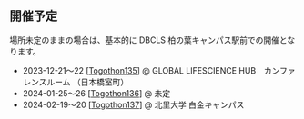 ## 開催予定

場所未定のままの場合は、基本的に DBCLS 柏の葉キャンパス駅前での開催となります。

* 2023-12-21〜22 [[Togothon135](https://github.com/dbcls/Togothon/wiki/Togothon135)] @ GLOBAL LIFESCIENCE HUB　カンファレンスルーム （日本橋室町）
* 2024-01-25〜26 [[Togothon136](https://github.com/dbcls/Togothon/wiki/Togothon136)] @ 未定
* 2024-02-19〜20 [[Togothon137](https://github.com/dbcls/Togothon/wiki/Togothon137)] @ 北里大学 白金キャンパス

